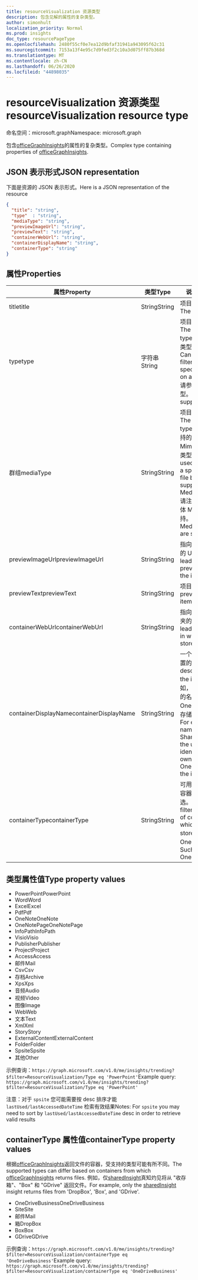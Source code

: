 ```yaml
---
title: resourceVisualization 资源类型
description: 包含见解的属性的复杂类型。
author: simonhult
localization_priority: Normal
ms.prod: insights
doc_type: resourcePageType
ms.openlocfilehash: 2480f55cf0e7ea12d9bfaf31941a943095f62c31
ms.sourcegitcommit: 7153a13f4e95c7d9fed3f2c10a3d075ff87b368d
ms.translationtype: MT
ms.contentlocale: zh-CN
ms.lasthandoff: 06/26/2020
ms.locfileid: "44898035"
---
```

# <a name="resourcevisualization-resource-type"></a><span data-ttu-id="a14b7-103">resourceVisualization 资源类型</span><span class="sxs-lookup"><span data-stu-id="a14b7-103">resourceVisualization resource type</span></span>

<span data-ttu-id="a14b7-104">命名空间：microsoft.graph</span><span class="sxs-lookup"><span data-stu-id="a14b7-104">Namespace: microsoft.graph</span></span>

<span data-ttu-id="a14b7-105">包含[officeGraphInsights](officegraphinsights.md)的属性的复杂类型。</span><span class="sxs-lookup"><span data-stu-id="a14b7-105">Complex type containing properties of [officeGraphInsights](officegraphinsights.md).</span></span>

## <a name="json-representation"></a><span data-ttu-id="a14b7-106">JSON 表示形式</span><span class="sxs-lookup"><span data-stu-id="a14b7-106">JSON representation</span></span>

<span data-ttu-id="a14b7-107">下面是资源的 JSON 表示形式。</span><span class="sxs-lookup"><span data-stu-id="a14b7-107">Here is a JSON representation of the resource</span></span>

<!-- {
  "blockType": "resource",
  "optionalProperties": [
  ],  
  "@odata.type": "microsoft.graph.resourceVisualization"
}-->
```json
{
  "title": "string",
  "type"  : "string",
  "mediaType": "string",
  "previewImageUrl": "string",
  "previewText": "string",
  "containerWebUrl": "string",
  "containerDisplayName": "string",
  "containerType": "string"
}
```

## <a name="properties"></a><span data-ttu-id="a14b7-108">属性</span><span class="sxs-lookup"><span data-stu-id="a14b7-108">Properties</span></span>

| <span data-ttu-id="a14b7-109">属性</span><span class="sxs-lookup"><span data-stu-id="a14b7-109">Property</span></span>              | <span data-ttu-id="a14b7-110">类型</span><span class="sxs-lookup"><span data-stu-id="a14b7-110">Type</span></span>          | <span data-ttu-id="a14b7-111">说明</span><span class="sxs-lookup"><span data-stu-id="a14b7-111">Description</span></span>  |
| -------------         |---------------| -------------|
| <span data-ttu-id="a14b7-112">title</span><span class="sxs-lookup"><span data-stu-id="a14b7-112">title</span></span>                 | <span data-ttu-id="a14b7-113">String</span><span class="sxs-lookup"><span data-stu-id="a14b7-113">String</span></span>        | <span data-ttu-id="a14b7-114">项目的标题文本。</span><span class="sxs-lookup"><span data-stu-id="a14b7-114">The item's title text.</span></span>               |
| <span data-ttu-id="a14b7-115">type</span><span class="sxs-lookup"><span data-stu-id="a14b7-115">type</span></span>              | <span data-ttu-id="a14b7-116">字符串</span><span class="sxs-lookup"><span data-stu-id="a14b7-116">String</span></span>        | <span data-ttu-id="a14b7-117">项目的媒体类型。</span><span class="sxs-lookup"><span data-stu-id="a14b7-117">The item's media type.</span></span> <span data-ttu-id="a14b7-118">可用于根据特定类型筛选特定文件。</span><span class="sxs-lookup"><span data-stu-id="a14b7-118">Can be used for filtering for a specific file based on a specific type.</span></span> <span data-ttu-id="a14b7-119">请参阅以下支持的类型。</span><span class="sxs-lookup"><span data-stu-id="a14b7-119">See below for supported types.</span></span> |
| <span data-ttu-id="a14b7-120">群组</span><span class="sxs-lookup"><span data-stu-id="a14b7-120">mediaType</span></span>             | <span data-ttu-id="a14b7-121">String</span><span class="sxs-lookup"><span data-stu-id="a14b7-121">String</span></span>        | <span data-ttu-id="a14b7-122">项目的媒体类型。</span><span class="sxs-lookup"><span data-stu-id="a14b7-122">The item's media type.</span></span> <span data-ttu-id="a14b7-123">可用于根据受支持的 IANA 媒体 Mime 类型筛选特定类型的文件。</span><span class="sxs-lookup"><span data-stu-id="a14b7-123">Can be used for filtering for a specific type of file based on supported IANA Media Mime Types.</span></span> <span data-ttu-id="a14b7-124">请注意，并非所有媒体 Mime 类型都受支持。</span><span class="sxs-lookup"><span data-stu-id="a14b7-124">Note that not all Media Mime Types are supported.</span></span> |
| <span data-ttu-id="a14b7-125">previewImageUrl</span><span class="sxs-lookup"><span data-stu-id="a14b7-125">previewImageUrl</span></span>       | <span data-ttu-id="a14b7-126">String</span><span class="sxs-lookup"><span data-stu-id="a14b7-126">String</span></span>        | <span data-ttu-id="a14b7-127">指向项目的预览图像的 URL。</span><span class="sxs-lookup"><span data-stu-id="a14b7-127">A URL leading to the preview image for the item.</span></span> |
| <span data-ttu-id="a14b7-128">previewText</span><span class="sxs-lookup"><span data-stu-id="a14b7-128">previewText</span></span>           | <span data-ttu-id="a14b7-129">String</span><span class="sxs-lookup"><span data-stu-id="a14b7-129">String</span></span>        | <span data-ttu-id="a14b7-130">项目的预览文本。</span><span class="sxs-lookup"><span data-stu-id="a14b7-130">A preview text for the item.</span></span> |
| <span data-ttu-id="a14b7-131">containerWebUrl</span><span class="sxs-lookup"><span data-stu-id="a14b7-131">containerWebUrl</span></span>       | <span data-ttu-id="a14b7-132">String</span><span class="sxs-lookup"><span data-stu-id="a14b7-132">String</span></span>        | <span data-ttu-id="a14b7-133">指向存储项目的文件夹的路径。</span><span class="sxs-lookup"><span data-stu-id="a14b7-133">A path leading to the folder in which the item is stored.</span></span> |
| <span data-ttu-id="a14b7-134">containerDisplayName</span><span class="sxs-lookup"><span data-stu-id="a14b7-134">containerDisplayName</span></span>  | <span data-ttu-id="a14b7-135">String</span><span class="sxs-lookup"><span data-stu-id="a14b7-135">String</span></span>        | <span data-ttu-id="a14b7-136">一个描述项目存储位置的字符串。</span><span class="sxs-lookup"><span data-stu-id="a14b7-136">A string describing where the item is stored.</span></span> <span data-ttu-id="a14b7-137">例如，SharePoint 网站的名称或标识 OneDrive 的所有者存储项目的用户名。</span><span class="sxs-lookup"><span data-stu-id="a14b7-137">For example, the name of a SharePoint site or the user name identifying the owner of the OneDrive storing the item.</span></span>  |
| <span data-ttu-id="a14b7-138">containerType</span><span class="sxs-lookup"><span data-stu-id="a14b7-138">containerType</span></span>         | <span data-ttu-id="a14b7-139">String</span><span class="sxs-lookup"><span data-stu-id="a14b7-139">String</span></span> | <span data-ttu-id="a14b7-140">可用于按存储文件的容器的类型进行筛选。</span><span class="sxs-lookup"><span data-stu-id="a14b7-140">Can be used for filtering by the type of container in which the file is stored.</span></span> <span data-ttu-id="a14b7-141">如 Site 或 OneDriveBusiness。</span><span class="sxs-lookup"><span data-stu-id="a14b7-141">Such as Site or OneDriveBusiness.</span></span>       |

## <a name="type-property-values"></a><span data-ttu-id="a14b7-142">类型属性值</span><span class="sxs-lookup"><span data-stu-id="a14b7-142">Type property values</span></span>
-   <span data-ttu-id="a14b7-143">PowerPoint</span><span class="sxs-lookup"><span data-stu-id="a14b7-143">PowerPoint</span></span>
-   <span data-ttu-id="a14b7-144">Word</span><span class="sxs-lookup"><span data-stu-id="a14b7-144">Word</span></span>
-   <span data-ttu-id="a14b7-145">Excel</span><span class="sxs-lookup"><span data-stu-id="a14b7-145">Excel</span></span>
-   <span data-ttu-id="a14b7-146">Pdf</span><span class="sxs-lookup"><span data-stu-id="a14b7-146">Pdf</span></span>
-   <span data-ttu-id="a14b7-147">OneNote</span><span class="sxs-lookup"><span data-stu-id="a14b7-147">OneNote</span></span>
-   <span data-ttu-id="a14b7-148">OneNotePage</span><span class="sxs-lookup"><span data-stu-id="a14b7-148">OneNotePage</span></span>
-   <span data-ttu-id="a14b7-149">InfoPath</span><span class="sxs-lookup"><span data-stu-id="a14b7-149">InfoPath</span></span>
-   <span data-ttu-id="a14b7-150">Visio</span><span class="sxs-lookup"><span data-stu-id="a14b7-150">Visio</span></span>
-   <span data-ttu-id="a14b7-151">Publisher</span><span class="sxs-lookup"><span data-stu-id="a14b7-151">Publisher</span></span>
-   <span data-ttu-id="a14b7-152">Project</span><span class="sxs-lookup"><span data-stu-id="a14b7-152">Project</span></span>
-   <span data-ttu-id="a14b7-153">Access</span><span class="sxs-lookup"><span data-stu-id="a14b7-153">Access</span></span>
-   <span data-ttu-id="a14b7-154">邮件</span><span class="sxs-lookup"><span data-stu-id="a14b7-154">Mail</span></span>
-   <span data-ttu-id="a14b7-155">Csv</span><span class="sxs-lookup"><span data-stu-id="a14b7-155">Csv</span></span>
-   <span data-ttu-id="a14b7-156">存档</span><span class="sxs-lookup"><span data-stu-id="a14b7-156">Archive</span></span>
-   <span data-ttu-id="a14b7-157">Xps</span><span class="sxs-lookup"><span data-stu-id="a14b7-157">Xps</span></span>
-   <span data-ttu-id="a14b7-158">音频</span><span class="sxs-lookup"><span data-stu-id="a14b7-158">Audio</span></span>
-   <span data-ttu-id="a14b7-159">视频</span><span class="sxs-lookup"><span data-stu-id="a14b7-159">Video</span></span>
-   <span data-ttu-id="a14b7-160">图像</span><span class="sxs-lookup"><span data-stu-id="a14b7-160">Image</span></span>
-   <span data-ttu-id="a14b7-161">Web</span><span class="sxs-lookup"><span data-stu-id="a14b7-161">Web</span></span>
-   <span data-ttu-id="a14b7-162">文本</span><span class="sxs-lookup"><span data-stu-id="a14b7-162">Text</span></span>
-   <span data-ttu-id="a14b7-163">Xml</span><span class="sxs-lookup"><span data-stu-id="a14b7-163">Xml</span></span>
-   <span data-ttu-id="a14b7-164">Story</span><span class="sxs-lookup"><span data-stu-id="a14b7-164">Story</span></span>
-   <span data-ttu-id="a14b7-165">ExternalContent</span><span class="sxs-lookup"><span data-stu-id="a14b7-165">ExternalContent</span></span>
-   <span data-ttu-id="a14b7-166">Folder</span><span class="sxs-lookup"><span data-stu-id="a14b7-166">Folder</span></span>
- <span data-ttu-id="a14b7-167">Spsite</span><span class="sxs-lookup"><span data-stu-id="a14b7-167">Spsite</span></span>
-   <span data-ttu-id="a14b7-168">其他</span><span class="sxs-lookup"><span data-stu-id="a14b7-168">Other</span></span>

<span data-ttu-id="a14b7-169">示例查询：`https://graph.microsoft.com/v1.0/me/insights/trending?$filter=ResourceVisualization/Type eq 'PowerPoint'`</span><span class="sxs-lookup"><span data-stu-id="a14b7-169">Example query: `https://graph.microsoft.com/v1.0/me/insights/trending?$filter=ResourceVisualization/Type eq 'PowerPoint'`</span></span>

<span data-ttu-id="a14b7-170">注意：对于 `spsite` 您可能需要按 desc 排序才能 `lastUsed/lastAccessedDateTime` 检索有效结果</span><span class="sxs-lookup"><span data-stu-id="a14b7-170">Notes: For `spsite` you may need to sort by `lastUsed/lastAccessedDateTime` desc in order to retrieve valid results</span></span>

## <a name="containertype-property-values"></a><span data-ttu-id="a14b7-171">containerType 属性值</span><span class="sxs-lookup"><span data-stu-id="a14b7-171">containerType property values</span></span>
<span data-ttu-id="a14b7-172">根据[officeGraphInsights](officegraphinsights.md)返回文件的容器，受支持的类型可能有所不同。</span><span class="sxs-lookup"><span data-stu-id="a14b7-172">The supported types can differ based on containers from which [officeGraphInsights](officegraphinsights.md) returns files.</span></span> <span data-ttu-id="a14b7-173">例如，仅[sharedInsight](insights-shared.md)真知灼见将从 "收存箱"、"Box" 和 "GDrive" 返回文件。</span><span class="sxs-lookup"><span data-stu-id="a14b7-173">For example, only the [sharedInsight](insights-shared.md) insight returns files from 'DropBox', 'Box', and 'GDrive'.</span></span>

-   <span data-ttu-id="a14b7-174">OneDriveBusiness</span><span class="sxs-lookup"><span data-stu-id="a14b7-174">OneDriveBusiness</span></span>
-   <span data-ttu-id="a14b7-175">Site</span><span class="sxs-lookup"><span data-stu-id="a14b7-175">Site</span></span>
-   <span data-ttu-id="a14b7-176">邮件</span><span class="sxs-lookup"><span data-stu-id="a14b7-176">Mail</span></span>
-   <span data-ttu-id="a14b7-177">箱</span><span class="sxs-lookup"><span data-stu-id="a14b7-177">DropBox</span></span>
-   <span data-ttu-id="a14b7-178">Box</span><span class="sxs-lookup"><span data-stu-id="a14b7-178">Box</span></span>
-   <span data-ttu-id="a14b7-179">GDrive</span><span class="sxs-lookup"><span data-stu-id="a14b7-179">GDrive</span></span>

<span data-ttu-id="a14b7-180">示例查询：`https://graph.microsoft.com/v1.0/me/insights/trending?$filter=ResourceVisualization/containerType eq 'OneDriveBusiness'`</span><span class="sxs-lookup"><span data-stu-id="a14b7-180">Example query: `https://graph.microsoft.com/v1.0/me/insights/trending?$filter=ResourceVisualization/containerType eq 'OneDriveBusiness'`</span></span>
